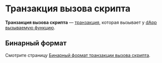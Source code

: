 # Транзакция вызова скрипта

**Транзакция вызова скрипта** — [транзакция](/blockchain/transaction.md), которая вызывает у [dApp](/blockchain/dapp.md) [вызываемую функцию](/ride/functions/callable-function.md).

## Бинарный формат

Смотрите страницу [Бинарный формат транзакции вызова скрипта](/blockchain/binary-format/transaction-binary-format/invoke-script-transaction-binary-format.md).

